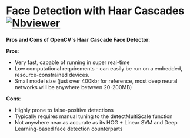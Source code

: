 # **Face Detection with Haar Cascades**  [![Nbviewer](https://github.com/jupyter/design/blob/master/logos/Badges/nbviewer_badge.svg)](https://nbviewer.jupyter.org/github/shejz/face-detection-recognition/blob/main/Face%20Detection%20with%20Haar%20Cascades/Haar_cascades_face_detection.ipynb)

**Pros and Cons of OpenCV's Haar Cascade Face Detector**:

**Pros**:
- Very fast, capable of running in super real-time
- Low computational requirements - can easily be run on a embedded, resource-constrained devices.
- Small model size (just over 400kb; for reference, most deep neural networks will be anywhere between 20-200MB)

**Cons**:
- Highly prone to false-positive detections
- Typically requires manual tuning to the detectMultiScale function
- Not anywhere near as accurate as its HOG + Linear SVM and Deep Learning-based face detection 
  counterparts
